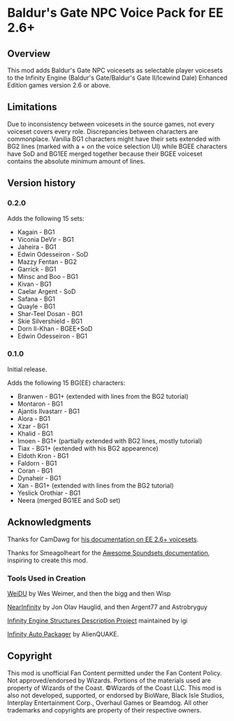 # Baldur's Gate NPC Voice Pack for EE 2.6+

## Overview
This mod adds Baldur's Gate NPC voicesets as selectable player voicesets to the Infinity Engine (Baldur's Gate/Baldur's Gate II/Icewind Dale) Enhanced Edition games version 2.6 or above.

## Limitations
Due to inconsistency between voicesets in the source games, not every voiceset covers every role. Discrepancies between characters are commonplace. Vanilia BG1 characters might have their sets extended with BG2 lines (marked with a + on the voice selection UI) while BGEE characters have SoD and BG1EE merged together because their BGEE voiceset contains the absolute minimum amount of lines.

## Version history
### 0.2.0
Adds the following 15 sets:
 - Kagain - BG1
 - Viconia DeVir - BG1
 - Jaheira - BG1
 - Edwin Odesseiron - SoD
 - Mazzy Fentan - BG2
 - Garrick - BG1
 - Minsc and Boo - BG1
 - Kivan - BG1
 - Caelar Argent - SoD
 - Safana - BG1
 - Quayle - BG1
 - Shar-Teel Dosan - BG1
 - Skie Silvershield - BG1
 - Dorn Il-Khan - BGEE+SoD
 - Edwin Odesseiron - BG1

### 0.1.0
Initial release.

Adds the following 15 BG(EE) characters:
 - Branwen - BG1+ (extended with lines from the BG2 tutorial)
 - Montaron - BG1
 - Ajantis Ilvastarr - BG1
 - Alora - BG1
 - Xzar - BG1
 - Khalid - BG1
 - Imoen - BG1+ (partially extended with BG2 lines, mostly tutorial)
 - Tiax - BG1+ (extended with his BG2 appearence)
 - Eldoth Kron - BG1
 - Faldorn - BG1
 - Coran - BG1
 - Dynaheir - BG1
 - Xan - BG1+ (extended with lines from the BG2 tutorial)
 - Yeslick Orothiar - BG1
 - Neera (merged BG1EE and SoD set)

## Acknowledgments
Thanks for CamDawg for [his documentation on EE 2.6+ voicesets](https://github.com/Gibberlings3/EE_soundset_tool).

Thanks for Smeagolheart for the [Awesome Soundsets documentation](https://forums.beamdog.com/discussion/38319/mods-awesome-soundsets-mods-master-thread-custom-soundsets-for-bgee-bg2ee-and-iwdee/p1), inspiring to create this mod.

### Tools Used in Creation
[WeiDU](http://www.weidu.org) by Wes Weimer, and then the bigg and then Wisp

[NearInfinity](https://github.com/NearInfinityBrowser/NearInfinity) by Jon Olav Hauglid, and then Argent77 and Astrobryguy

[Infinity Engine Structures Description Project](http://iesdp.gibberlings3.net) maintained by igi

[Infinity Auto Packager](https://www.gibberlings3.net/forums/topic/31131-infinity-auto-packager-automatically-generate-mod-packages-when-you-publish-a-release) by AlienQUAKE.


## Copyright
This mod is unofficial Fan Content permitted under the Fan Content Policy. Not approved/endorsed by Wizards. Portions of the materials used are property of Wizards of the Coast. ©Wizards of the Coast LLC. This mod is also not developed, supported, or endorsed by BioWare, Black Isle Studios, Interplay Entertainment Corp., Overhaul Games or Beamdog. All other trademarks and copyrights are property of their respective owners.
